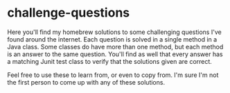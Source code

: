 # challenge-questions
Here you'll find my homebrew solutions to some challenging questions I've found around the internet.
Each question is solved in a single method in a Java class.  Some classes do have more than one method, but each method is an answer to the same question.  You'll find as well that every answer has a matching Junit test class to verify that the solutions given are correct.

Feel free to use these to learn from, or even to copy from.  I'm sure I'm not the first person to come up with any of these solutions.
